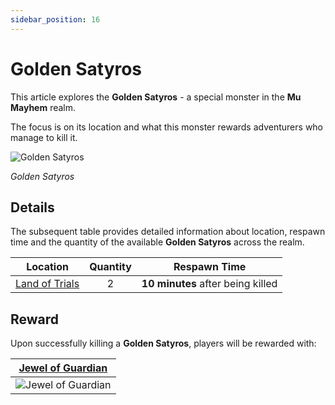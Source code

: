 ```yaml
---
sidebar_position: 16
---
```


# Golden Satyros

This article explores the **Golden Satyros** - a special monster in the **Mu Mayhem** realm.

The focus is on its location and what this monster rewards adventurers who manage to kill it.

![Golden Satyros](/img/monsters/special/golden/satyros.jpg)

_Golden Satyros_

## Details

The subsequent table provides detailed information about location, respawn time and the quantity of the available **Golden Satyros** across the realm.

|                Location                | Quantity |           Respawn Time            |
| :------------------------------------: | :------: | :-------------------------------: |
| [Land of Trials](/maps/land-of-trials) |    2     | **10 minutes** after being killed |

## Reward

Upon successfully killing a **Golden Satyros**, players will be rewarded with:

| [Jewel of Guardian](/items/jewels/regular-jewels/jewel-of-guardian) |
| :-----------------------------------------------------------------: |
|        ![Jewel of Guardian](/img/items/jewels/guardian.png)         |
